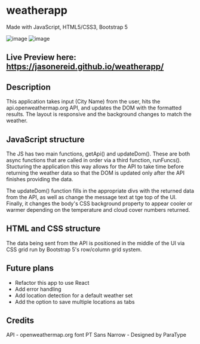 # weatherapp
Made with JavaScript, HTML5/CSS3, Bootstrap 5

![image](https://github.com/jasonereid/weatherapp/assets/94079137/304ba09d-76ff-490b-b7a3-fa0a465d1139)
![image](https://github.com/jasonereid/weatherapp/assets/94079137/712123f3-2857-46a3-83f6-190871307e2d)


## Live Preview here: https://jasonereid.github.io/weatherapp/

## Description
This application takes input (City Name) from the user, hits the api.openweathermap.org API, and updates the DOM with the formatted results. The layout is responsive and the background changes to match the weather.

## JavaScript structure
The JS has two main functions, getApi() and updateDom(). These are both async functions that are called in order via a third function, runFuncs(). Stucturing the application this way allows for the API to take time before returning the weather data so that the DOM is updated only after the API finishes providing the data.

The updateDom() function fills in the appropriate divs with the returned data from the API, as well as change the message text at tge top of the UI. Finally, it changes the body's CSS background property to appear cooler or warmer depending on the temperature and cloud cover numbers returned.
## HTML and CSS structure
The data being sent from the API is positioned in the middle of the UI via CSS grid run by Bootstrap 5's row/column grid system. 

## Future plans
- Refactor this app to use React
- Add error handling 
- Add location detection for a default weather set
- Add the option to save multiple locations as tabs

## Credits

API - openweathermap.org
font PT Sans Narrow - Designed by ParaType
